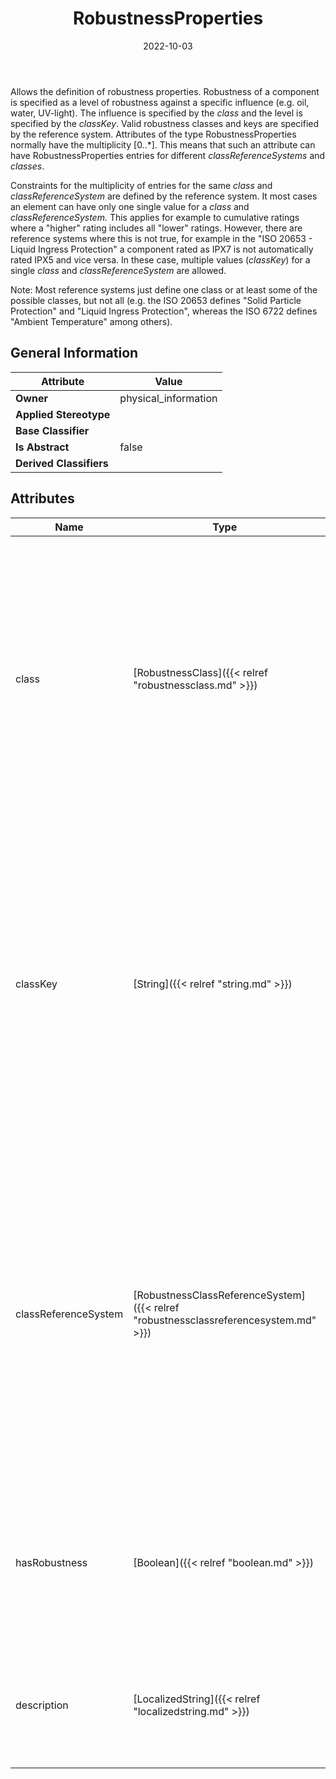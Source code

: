 ﻿---
title: RobustnessProperties
toc: false
type: specs
date: "2022-10-03"
draft: false
specification: VEC
version: 2.0.1
documentType: "Recommendation"
elementType: Class
classes:
  - RobustnessProperties
menu_name: vec-2.0.1
---
<p> Allows the definition of robustness properties. Robustness of a component is specified as a level of robustness against a specific influence (e.g. oil, water, UV-light). The influence is specified by the <i>class</i> and the level is specified by the <i>classKey</i>. Valid robustness classes and keys are specified by the reference system. Attributes of the type RobustnessProperties normally have the multiplicity [0..*]. This means that such an attribute can have RobustnessProperties entries for different <i>classReferenceSystems</i> and <i>classes</i>.       </p>      <p> Constraints for the multiplicity of entries for the same <i>class</i> and <i>classReferenceSystem</i> are defined by the reference system. It most cases an element can have only one single value for a <i>class</i> and <i>classReferenceSystem. </i>This applies for example to cumulative ratings where a &quot;higher&quot; rating includes all &quot;lower&quot; ratings.&#160;However, there are reference systems where this is not true, for example in the &quot;ISO 20653 - Liquid Ingress Protection&quot; a component rated as IPX7 is not automatically rated IPX5 and vice versa. In these case, multiple values (<i>classKey</i>) for a single <i>c</i><i>lass</i> and <i>classReferenceSystem</i> are allowed.      </p>      <p> Note: Most reference systems just define one class or at least some of the possible classes, but not all (e.g. the ISO 20653 defines &quot;Solid Particle Protection&quot; and &quot;Liquid&#160;Ingress&#160;Protection&quot;, whereas the ISO 6722 defines &quot;Ambient&#160;Temperature&quot; among others).      </p>

## General Information

| Attribute               | Value |
|-------------------------|-------|
| **Owner**               | physical_information |
| **Applied Stereotype**  |   |
| **Base Classifier**     |   |
| **Is Abstract**         | false |
| **Derived Classifiers** |   |

## Attributes
|  Name  |  Type  |  Mult.  |  Description  |  Owning Classifier  |
|--------|--------|---------|---------------|--------------|
|class | [RobustnessClass]({{< relref "robustnessclass.md" >}}) | 1 | <p> Specifies the identifier of a robustness class defined by the robustness class reference system. Robustness classes are for example: oil, petrol, UV, water. Specific known and used classes are defined in an open enumeration.      </p> | [RobustnessProperties]({{< relref "robustnessproperties.md" >}}) |
|classKey | [String]({{< relref "string.md" >}}) | 0..1 | <p> Specifies a key for the robustness level defined in the specified robustness class (e.g. A, B, C). The classKey is the key as specified in the reference system and no additional syntax or prefixes, e.g. for ISO&#160;20653 (Ingress Protection)&#160;it is <i>&quot;9K&quot;</i> and not <i>&quot;IPX9K&quot;.</i>      </p> | [RobustnessProperties]({{< relref "robustnessproperties.md" >}}) |
|classReferenceSystem | [RobustnessClassReferenceSystem]({{< relref "robustnessclassreferencesystem.md" >}}) | 1 | <p> The identification of the robustness class reference system, which is defining possible values and the semantic of robustness classes and robustness class keys. Specific known and used reference systems are defined in an open enumeration.     </p> | [RobustnessProperties]({{< relref "robustnessproperties.md" >}}) |
|hasRobustness | [Boolean]({{< relref "boolean.md" >}}) | 1 | <p>Specifies if the described element has a robustness in the specified robustness class. (see KBLFRM-260) </p> | [RobustnessProperties]({{< relref "robustnessproperties.md" >}}) |
|description | [LocalizedString]({{< relref "localizedstring.md" >}}) | 0..* | <p> On optional human readable description of the robustness (e.g. the name).      </p> | [RobustnessProperties]({{< relref "robustnessproperties.md" >}}) |

